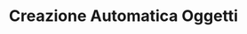 ---
title: Creazione Automatica Oggetti
sidebar_label: Creazione Automatica Oggetti
sidebar_position: 3
---